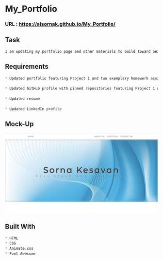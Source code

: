 # My_Portfolio

### URL : https://alsornak.github.io/My_Portfolio/

## Task

```md
I am updating my portfolio page and other materials to build toward being employer-competitive.This site will run in the browser and feature dynamically updated HTML and CSS.
```

## Requirements
```md
* Updated portfolio featuring Project 1 and two exemplary homework assignments.

* Updated GitHub profile with pinned repositories featuring Project 1 and two exemplary assignments.

* Updated resume

* Updated LinkedIn profile
```

## Mock-Up
![screenshot of webpage](./Assets/portfolio.png)


## Built With

```md
* HTML
* CSS
* Animate.css
* Font Awesome
```